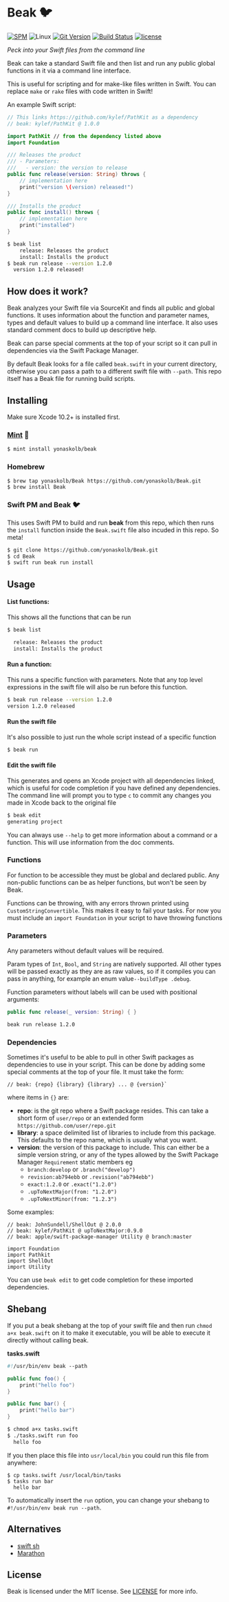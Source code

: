 # Beak 🐦

[![SPM](https://img.shields.io/badge/Swift_PM-compatible-brightgreen.svg?style=for-the-badge)](https://swift.org/package-manager)
![Linux](https://img.shields.io/badge/Platforms-macOS_Linux-blue.svg?style=for-the-badge)
[![Git Version](https://img.shields.io/github/release/yonaskolb/Beak.svg?style=for-the-badge)](https://github.com/yonaskolb/Beak/releases)
[![Build Status](https://img.shields.io/circleci/project/github/yonaskolb/Beak.svg?style=for-the-badge)](https://circleci.com/gh/yonaskolb/Beak)
[![license](https://img.shields.io/github/license/yonaskolb/Beak.svg?style=for-the-badge)](https://github.com/yonaskolb/Beak/blob/master/LICENSE)

*Peck into your Swift files from the command line*

Beak can take a standard Swift file and then list and run any public global functions in it via a command line interface.

This is useful for scripting and for make-like files written in Swift. You can replace `make` or `rake` files with code written in Swift!

An example Swift script:

```swift
// This links https://github.com/kylef/PathKit as a dependency
// beak: kylef/PathKit @ 1.0.0

import PathKit // from the dependency listed above
import Foundation

/// Releases the product
/// - Parameters:
///   - version: the version to release
public func release(version: String) throws {
    // implementation here
    print("version \(version) released!")
}

/// Installs the product
public func install() throws {
    // implementation here
    print("installed")
}
```
```sh
$ beak list
    release: Releases the product
    install: Installs the product
$ beak run release --version 1.2.0
  version 1.2.0 released!
```

## How does it work?
Beak analyzes your Swift file via SourceKit and finds all public and global functions. It uses information about the function and parameter names, types and default values to build up a command line interface. It also uses standard comment docs to build up descriptive help.

Beak can parse special comments at the top of your script so it can pull in dependencies via the Swift Package Manager.

By default Beak looks for a file called `beak.swift` in your current directory, otherwise you can pass a path to a different swift file with `--path`.
This repo itself has a Beak file for running build scripts.

## Installing
Make sure Xcode 10.2+ is installed first.

### [Mint](https://github.com/yonaskolb/mint) 🌱
```sh
$ mint install yonaskolb/beak
```

### Homebrew

```
$ brew tap yonaskolb/Beak https://github.com/yonaskolb/Beak.git
$ brew install Beak
```

### Swift PM and Beak 🐦
This uses Swift PM to build and run **beak** from this repo, which then runs the `install` function inside the `Beak.swift` file also incuded in this repo. So meta!

```sh
$ git clone https://github.com/yonaskolb/Beak.git
$ cd Beak
$ swift run beak run install
```

## Usage

#### List functions:

This shows all the functions that can be run

```sh
$ beak list

  release: Releases the product
  install: Installs the product

```

#### Run a function:
This runs a specific function with parameters.
Note that any top level expressions in the swift file will also be run before this function.

```sh
$ beak run release --version 1.2.0
version 1.2.0 released
```

#### Run the swift file
It's also possible to just run the whole script instead of a specific function

```sh
$ beak run
```

#### Edit the swift file
This generates and opens an Xcode project with all dependencies linked, which is useful for code completion if you have defined any dependencies.
The command line will prompt you to type `c` to commit any changes you made in Xcode back to the original file

```sh
$ beak edit
generating project
```

You can always use `--help` to get more information about a command or a function. This will use information from the doc comments.

### Functions
For function to be accessible they must be global and declared public. Any non-public functions can be as helper functions, but won't be seen by Beak.

Functions can be throwing, with any errors thrown printed using `CustomStringConvertible`. This makes it easy to fail your tasks. For now you must include an `import Foundation` in your script to have throwing functions

### Parameters
Any parameters without default values will be required.

Param types of `Int`, `Bool`, and `String` are natively supported. All other types will be passed exactly as they are as raw values, so if it compiles you can pass in anything, for example an enum value`--buildType .debug`.

Function parameters without labels will can be used with positional arguments:

```swift
public func release(_ version: String) { }
```
```sh
beak run release 1.2.0
```

### Dependencies
Sometimes it's useful to be able to pull in other Swift packages as dependencies to use in your script. This can be done by adding some special comments at the top of your file. It must take the form:

```
// beak: {repo} {library} {library} ... @ {version}`
```
where items in `{}` are:

- **repo**: is the git repo where a Swift package resides. This can take a short form of `user/repo` or an extended form `https://github.com/user/repo.git`
- **library**: a space delimited list of libraries to include from this package. This defaults to the repo name, which is usually what you want.
- **version**: the version of this package to include. This can either be a simple version string, or any of the types allowed by the Swift Package Manager `Requirement` static members eg
	- `branch:develop` or `.branch("develop")`
	- `revision:ab794ebb` or `.revision("ab794ebb")`
	- `exact:1.2.0` or `.exact("1.2.0")`
	- `.upToNextMajor(from: "1.2.0")`
	- `.upToNextMinor(from: "1.2.3")`

Some examples:

```
// beak: JohnSundell/ShellOut @ 2.0.0
// beak: kylef/PathKit @ upToNextMajor:0.9.0
// beak: apple/swift-package-manager Utility @ branch:master

import Foundation
import Pathkit
import ShellOut
import Utility
```

You can use `beak edit` to get code completion for these imported dependencies.

## Shebang
If you put a beak shebang at the top of your swift file and then run `chmod a+x beak.swift` on it to make it executable, you will be able to execute it directly without calling beak.

**tasks.swift**

```swift
#!/usr/bin/env beak --path

public func foo() {
    print("hello foo")
}

public func bar() {
    print("hello bar")
}
```

```sh
$ chmod a+x tasks.swift
$ ./tasks.swift run foo
  hello foo
```

If you then place this file into `usr/local/bin` you could run this file from anywhere:

```
$ cp tasks.swift /usr/local/bin/tasks
$ tasks run bar
  hello bar
```

To automatically insert the `run` option, you can change your shebang to `#!/usr/bin/env beak run --path`. 

## Alternatives

* [swift sh](https://github.com/mxcl/swift-sh)
* [Marathon](https://github.com/JohnSundell/Marathon)

## License

Beak is licensed under the MIT license. See [LICENSE](LICENSE) for more info.
